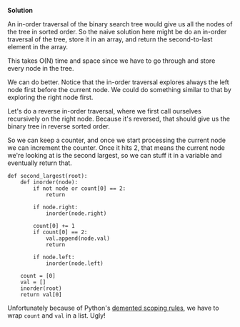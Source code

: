 **Solution**

An in-order traversal of the binary search tree would give us all the nodes of the tree in sorted order. So the naive solution here might be do an in-order traversal of the tree, store it in an array, and return the second-to-last element in the array.

This takes O(N) time and space since we have to go through and store every node in the tree.

We can do better. Notice that the in-order traversal explores always the left node first before the current node. We could do something similar to that by exploring the right node first.

Let's do a reverse in-order traversal, where we first call ourselves recursively on the right node. Because it's reversed, that should give us the binary tree in reverse sorted order.

So we can keep a counter, and once we start processing the current node we can increment the counter. Once it hits 2, that means the current node we're looking at is the second largest, so we can stuff it in a variable and eventually return that.

    def second_largest(root):
        def inorder(node):
            if not node or count[0] == 2:
                return
    
            if node.right:
                inorder(node.right)
    
            count[0] += 1
            if count[0] == 2:
                val.append(node.val)
                return
    
            if node.left:
                inorder(node.left)
    
        count = [0]
        val = []
        inorder(root)
        return val[0]
    

Unfortunately because of Python's [demented scoping rules](https://stackoverflow.com/questions/4851463/python-closure-write-to-variable-in-parent-scope), we have to wrap `count` and `val` in a list. Ugly!